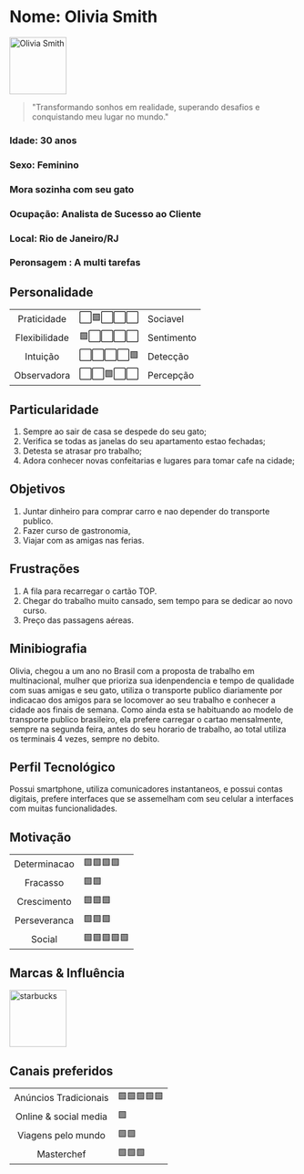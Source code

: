 # Nome: Olivia Smith 
<img src="olivia.png" width="100px;" alt="Olivia Smith "/>

>"Transformando sonhos em realidade, superando desafios e conquistando meu lugar no mundo."

### Idade: 30 anos
### Sexo: Feminino
### Mora sozinha com seu gato
### Ocupação: Analista de Sucesso ao Cliente
### Local: Rio de Janeiro/RJ
### Peronsagem : A multi tarefas

## Personalidade
<table>
    <tr>
      <td align="center">
	  Praticidade
	 </td>
      <td align="center">
	  	⬜🟩⬜⬜⬜
	</td>
    <td>Sociavel</td>
	</tr> 
     <tr>
      <td align="center">
	 Flexibilidade
	 </td>
      <td align="center">
	  	🟩⬜⬜⬜⬜
	</td>
    <td>Sentimento</td>
	</tr> 
    <tr>
      <td align="center">
	 Intuição
	 </td>
      <td align="center">
	  	⬜⬜⬜⬜🟩
	</td>
    <td>Detecção</td>
	</tr> 
     <tr>
      <td align="center">
	 Observadora
	 </td>
      <td align="center">
	  	⬜⬜🟩⬜⬜
	</td>
    <td>Percepção</td>
	</tr> 
</table>

## Particularidade
1. Sempre ao sair de casa se despede do seu gato;
2. Verifica se todas as janelas do seu apartamento estao fechadas;
3. Detesta se atrasar pro trabalho;
4. Adora conhecer novas confeitarias e lugares para tomar cafe na cidade;
## Objetivos
1. Juntar dinheiro para comprar carro e nao depender do transporte publico.
2. Fazer curso de gastronomia,
3. Viajar com as amigas nas ferias.

## Frustrações

1. A fila para recarregar o cartão TOP.
2. Chegar do trabalho muito cansado, sem tempo para se dedicar ao novo curso.
3. Preço das passagens aéreas.

## Minibiografia
Olivia, chegou a um ano no Brasil com a proposta de trabalho em multinacional, mulher que prioriza sua idenpendencia e tempo de qualidade com suas amigas e seu gato, utiliza o transporte publico diariamente por indicacao dos amigos para se locomover ao seu trabalho e conhecer a cidade aos finais de semana. Como ainda esta se habituando ao modelo de transporte publico brasileiro, ela prefere carregar o cartao mensalmente, sempre na segunda feira, antes do seu horario de trabalho, ao total utiliza os terminais 4 vezes, sempre no debito.

## Perfil Tecnológico
Possui smartphone, utiliza comunicadores instantaneos, e possui contas digitais, prefere interfaces que se assemelham com seu celular a interfaces com muitas funcionalidades.


## Motivação
<table>
    <tr>
      <td align="center">
	 Determinacao
	 </td>
      <td >
	  	🟩🟩🟩🟩
     <tr>
      <td align="center">
	Fracasso
	 </td>
      <td >
	  	🟩🟩
	</td>
	</tr> 
    <tr>
      <td align="center">
	Crescimento
	 </td>
      <td >
	  	🟩🟩🟩
	</td>
	</tr> 
     <tr>
      <td align="center">
	Perseveranca 
	 </td>
      <td >
	  	🟩🟩🟩
	</td>
	</tr> 
    <tr>
      <td align="center">
	 Social
	 </td>
      <td >
	  	🟩🟩🟩🟩🟩
     <tr>
</table>

## Marcas & Influência
<img src='https://www.google.com/url?sa=i&url=https%3A%2F%2Fwww.gratispng.com%2Fpng-ed58bl%2F&psig=AOvVaw3-DxWgbNJNCS9ZDtkeO0rc&ust=1684620646225000&source=images&cd=vfe&ved=0CBEQjRxqFwoTCLipr4yzgv8CFQAAAAAdAAAAABAE' width= '100px' alt='starbucks'>

## Canais preferidos
<table>
    <tr>
      <td align="center">
	  Anúncios Tradicionais
	 </td>
      <td >
	  	🟩🟩🟩🟩🟩
     <tr>
      <td align="center">
	 Online & social media
	 </td>
      <td >
	  	🟩
	</td>
	</tr> 
    <tr>
      <td align="center">
	 Viagens pelo mundo
	 </td>
      <td >
	  	🟩🟩
	</td>
	</tr> 
     <tr>
      <td align="center">
	 Masterchef
	 </td>
      <td >
	  	🟩🟩🟩
	</td>
	</tr> 
</table>